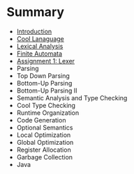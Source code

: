 # Summary

* [Introduction](README.md)
* [Cool Lanaguage](cool_language.md)
* [Lexical Analysis](lexical_analysis.md)
* [Finite Automata](finite_automata.md)
* [Assignment 1: Lexer](assignment_1_lexer.md)
* Parsing
* Top Down Parsing
* Bottom-Up Parsing
* Bottom-Up Parsing II
* Semantic Analysis and Type Checking
* Cool Type Checking
* Runtime Organization
* Code Generation
* Optional Semantics
* Local Optimization
* Global Optimization
* Register Allocation
* Garbage Collection
* Java

